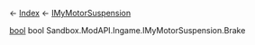 ← [Index](Api-Index) ← [IMyMotorSuspension](Sandbox.ModAPI.Ingame.IMyMotorSuspension)

[bool](System.Boolean) bool Sandbox.ModAPI.Ingame.IMyMotorSuspension.Brake